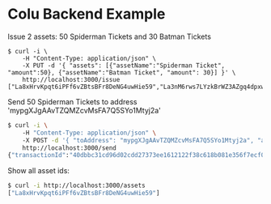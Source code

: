 # Colu Backend Example

Issue 2 assets: 50 Spiderman Tickets and 30 Batman Tickets
```
$ curl -i \ 
    -H "Content-Type: application/json" \ 
    -X PUT -d '{ "assets": [{"assetName":"Spiderman Ticket", "amount":50}, {"assetName":"Batman Ticket", "amount": 30}] }' \ 
    http://localhost:3000/issue
["La8xHrvKpqt6iPFf6vZBtsBFr8DeNG4uwHie59","La3nM6rws7LYzkBrWZ3AZgq4dpxwFjEoWW4FY2"]
```

Send 50 Spiderman Tickets to address 'mypgXJgAAvTZQMZcvMsFA7Q5SYo1Mtyj2a'
```bash
$ curl -i \ 
    -H "Content-Type: application/json" \ 
    -X POST -d '{ "toAddress": "mypgXJgAAvTZQMZcvMsFA7Q5SYo1Mtyj2a", "assetId": "La8xHrvKpqt6iPFf6vZBtsBFr8DeNG4uwHie59", "amount": 2}' \ 
    http://localhost:3000/send
{"transactionId":"40dbbc31cd96d02cdd27373ee1612122f38c618b081e356f7ecf0ccc21b95571"}
```

Show all asset ids:
```bash
$ curl -i http://localhost:3000/assets
["La8xHrvKpqt6iPFf6vZBtsBFr8DeNG4uwHie59"]
```
